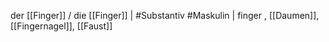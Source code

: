 der [[Finger]] / die [[Finger]] | #Substantiv #Maskulin  | finger
, [[Daumen]], [[Fingernagel]], [[Faust]]